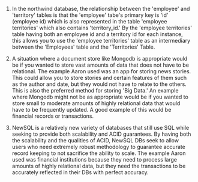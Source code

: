 1. In the northwind database, the relationship between the 'employee' and 'territory' tables is that the 'employee' tabe's primary key is 'id' (employee id) which is also represented in the table 'employee territories' which also contains 'territory_id.' By the 'employee territories' table having both an employee id and a territory id for each instance, this allows you to use the 'employee territories' table as an intermediary between the 'Employees' table and the 'Territories' Table. 

2. A situation where a document store like Mongodb is appropriate would be if you wanted to store vast amounts of data that does not have to be relational. The example Aaron used was an app for storing news stories. This could allow you to store stories and certain features of them such as the author and date, but they would not have to relate to the others. This is also the preferred method for storing 'Big Data.' An example where Mongodb might not be as appropriate would be if you wanted to store small to moderate amounts of highly relational data that would have to be frequently updated. A good example of this would be financial records or transactions. 

3. NewSQL is a relatively new variety of databases that still use SQL while seeking to provide both scalability and ACID guarantees. By having both the scalability and the qualities of ACID, NewSQL DBs seek to allow users who need extremely robust methodology to guarantee accurate record keeping to not sacrifice the ability to scale. The example Aaron used was financial institutions because they need to process large amounts of highly relational data, but they need the transactions to be accurately reflected in their DBs with perfect accuracy. 